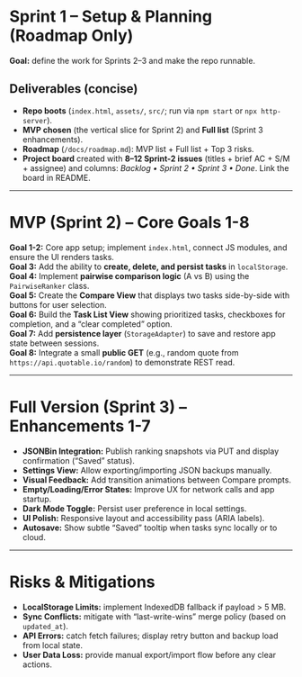 # Sprint 1 – Setup & Planning (Roadmap Only)

**Goal:** define the work for Sprints 2–3 and make the repo runnable.

## Deliverables (concise)
- **Repo boots** (`index.html`, `assets/`, `src/`; run via `npm start` or `npx http-server`).
- **MVP chosen** (the vertical slice for Sprint 2) and **Full list** (Sprint 3 enhancements).
- **Roadmap** (`/docs/roadmap.md`): MVP list + Full list + Top 3 risks.
- **Project board** created with **8–12 Sprint-2 issues** (titles + brief AC + S/M + assignee) and columns: *Backlog • Sprint 2 • Sprint 3 • Done*. Link the board in README.

---

# MVP (Sprint 2) – Core Goals 1-8

**Goal 1-2:** Core app setup; implement `index.html`, connect JS modules, and ensure the UI renders tasks.  
**Goal 3:** Add the ability to **create, delete, and persist tasks** in `localStorage`.  
**Goal 4:** Implement **pairwise comparison logic** (A vs B) using the `PairwiseRanker` class.  
**Goal 5:** Create the **Compare View** that displays two tasks side-by-side with buttons for user selection.  
**Goal 6:** Build the **Task List View** showing prioritized tasks, checkboxes for completion, and a “clear completed” option.  
**Goal 7:** Add **persistence layer** (`StorageAdapter`) to save and restore app state between sessions.  
**Goal 8:** Integrate a small **public GET** (e.g., random quote from `https://api.quotable.io/random`) to demonstrate REST read.

---

# Full Version (Sprint 3) – Enhancements 1-7

- **JSONBin Integration:** Publish ranking snapshots via PUT and display confirmation (“Saved” status).  
- **Settings View:** Allow exporting/importing JSON backups manually.  
- **Visual Feedback:** Add transition animations between Compare prompts.  
- **Empty/Loading/Error States:** Improve UX for network calls and app startup.  
- **Dark Mode Toggle:** Persist user preference in local settings.  
- **UI Polish:** Responsive layout and accessibility pass (ARIA labels).  
- **Autosave:** Show subtle “Saved” tooltip when tasks sync locally or to cloud.

---

# Risks & Mitigations

- **LocalStorage Limits:** implement IndexedDB fallback if payload > 5 MB.  
- **Sync Conflicts:** mitigate with “last-write-wins” merge policy (based on `updated_at`).  
- **API Errors:** catch fetch failures; display retry button and backup load from local state.  
- **User Data Loss:** provide manual export/import flow before any clear actions.  

